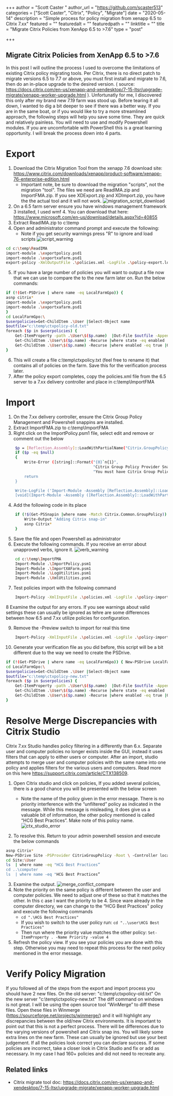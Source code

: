 +++
author = "Scott Caster	"
author_url = "https://github.com/scaster513"
categories = ["Scott Caster", "Citrix", "Policy", "Migrate"]
date = "2020-05-14"
description = "Simple process for policy migration from xenapp 6.5 to Citrix 7.xx"
featured = ""
featuredalt = ""
featuredpath = ""
linktitle = ""
title = "Migrate Citrix Policies from XenApp 6.5 to >7.6"
type = "post"

+++

## Migrate Citrix Policies from XenApp 6.5 to >7.6

In this post I will outline the process I used to overcome the limitations of existing Citrix policy migrating tools. Per Citrix, there is no direct patch to migrate versions 6.5 to 7.7 or above, you must first install and migrate to 7.6, then do an in-place upgrade to the desired version. ( source: https://docs.citrix.com/en-us/xenapp-and-xendesktop/7-15-ltsr/upgrade-migrate/xenapp-worker-upgrade.html ). Unfortunatly for me, I discovered this only after my brand new 7.19 farm was stood up. Before tearing it all down, I wanted to dig a bit deeper to see if there was a better way. If you are in the same boat, or if you would like to try a more streamlined approach, the following steps will help you save some time. They are quick and relatively painless. You will need to use and modify Powershell modules. If you are uncomfortable with PowerShell this is a great learning opportunity. I will break the process down into 4 parts. 

# Export
1.	Download the Citrix Migration Tool from the xenapp 7.6 download site: https://www.citrix.com/downloads/xenapp/product-software/xenapp-76-enterprise-edition.html
     * Important note, be sure to download the migration "scripts", not the migration "tool". The files we need are ReadIMA.zip and ImportFMA.zip. If you see XDExport.zip and XDImport.zip, you have the the actual tool and it will not work. 
	 ![migration_script_download](/img/2020/05/migration_script_download.png)
2.	On a 6.5 farm server ensure you have windows management framework 3 installed, I used wmf 4. You can download that here: https://www.microsoft.com/en-us/download/details.aspx?id=40855
3.	Extract ReadIMA.zip to c:\temp
4.	Open and administrator command prompt and execute the following:
     * Note if you get security warnings press "R" to ignore and load scripts
     ![script_warning](/img/2020/05/script_warning.png)

```bash
cd c:\temp\ReadIMA
import-module .\exportpolicy.psd1
import-module .\exportxafarm.psd1
export-policy -XmlOutputFile .\policies.xml -LogFile .\policy-export.log
```

5.	If you have a large number of policies you will want to output a file now that we can use to compare the to the new farm later on. Run the below commands: 

```bash
if (!(Get-PSDrive | where name -eq LocalFarmGpo)) { 
asnp citrix*
import-module .\exportpolicy.psd1
import-module .\exportxafarm.psd1
}
cd LocalFarmGpo:\
$userpolicies=Get-ChildItem .\User |Select-Object name
$outfile="c:\temp\ctxpolicy-old.txt"
foreach ($p in $userpolicies) {
    Get-ItemProperty -path .\User\$($p.name)  |Out-File $outfile -Append
    Get-ChildItem .\User\$($p.name) -Recurse |where state -eq enabled |Out-File $outfile -Append
    Get-ChildItem .\User\$($p.name) -Recurse |where enabled -eq true |Out-File $outfile -Append
}
```

6.	This will create a file c:\temp\ctxpolicy.txt (feel free to rename it) that contains all of policies on the farm. Save this for the verification process later. 
7.	After the policy export completes, copy the policies.xml file from the 6.5 server to a 7.xx delivery controller and place in c:\temp\ImportFMA

# Import


1.	On the 7.xx delivery controller, ensure the Citrix Group Policy Management and Powershell snappins are installed. 
2.	Extract ImportFMA.zip to c:\temp\ImportFMA 
3.	Right click on the ImportPolicy.psm1 file, select edit and remove or comment out the below

```bash
    $p = [Reflection.Assembly]::LoadWithPartialName("Citrix.GroupPolicy.PowerShellProvider")
    if ($p -eq $null)
    {
        Write-Error ([string]::Format("{0}`n{1}",
                                      "Citrix Group Policy Provider Snapin is not installed",
                                      "You must have Citrix Group Policy Provider Snapin installed to use this script."))
        return
    }

    Write-LogFile ('Import-Module -Assembly [Reflection.Assembly]::LoadWithPartialName("Citrix.GroupPolicy.PowerShellProvider")') 1
    [void](Import-Module -Assembly ([Reflection.Assembly]::LoadWithPartialName("Citrix.GroupPolicy.PowerShellProvider")))
```
4.	Add the following code in its place

```bash
    if (!$(Get-PSSnapin |where name -Match Citrix.Common.GroupPolicy)) {
        Write-Output "Adding Citrix snap-in"
        asnp Citrix*
    } 
```	

5.	Save the file and open Powershell as administrator
6.	Execute the following commands. If you receive an error about unapproved verbs, ignore it.
    ![verb_warning](/img/2020/05/psverb_warning.png)
```bash
	cd c:\temp\ImportFMA
	Import-Module .\ImportPolicy.psm1
	Import-Module .\ImportXAFarm.psm1
	Import-Module .\LogUtilities.psm1
	Import-Module .\XmlUtilities.psm1
```
 
7.	Test policies import with the following command 
```bash
	Import-Policy -XmlInputFile .\policies.xml -LogFile .\policy-import.log -preview
```
    
8	Examine the output for any errors. If you see warnings about valid settings these can usually be ignored as tehre are some differences between how 6.5 and 7.xx utilize policies for configuration.

9.	Remove the -Preview switch to import for real this time
```bash
	Import-Policy -XmlInputFile .\policies.xml -LogFile .\policy-import.log
```
10.	Generate your verification file as you did before, this script will be a bit different due to the way we need to create the PSDrive. 

```bash
if (!(Get-PSDrive | where name -eq LocalFarmGpo)) { New-PSDrive LocalFarmGpo –PSProvider CitrixGroupPolicy –Root \ -Controller localhost }
cd LocalFarmGpo:\
$userpolicies=Get-ChildItem .\User |Select-Object name
$outfile="c:\temp\ctxpolicy-new.txt"
foreach ($p in $userpolicies) {
    Get-ItemProperty -path .\User\$($p.name)  |Out-File $outfile -Append
    Get-ChildItem .\User\$($p.name) -Recurse |where state -eq enabled |Out-File $outfile -Append
    Get-ChildItem .\User\$($p.name) -Recurse |where enabled -eq true |Out-File $outfile -Append
}
```	
# Resolve Merge Discrepancies with Citrix Studio
Citrix 7.xx Studio handles policy filtering in a differently than 6.x. Separate user and computer policies no longer exists inside the GUI, instead it uses filters that can apply to either users or computer. After an import, studio attempts to merge user and computer policies with the same name into one policy and applies filters for the various users and computers. Read more on this here https://support.citrix.com/article/CTX138509. 
1.	Open Citrix studio and click on policies, If you added several policies, there is a good chance you will be presented with the below screen 
    *	Note the name of the policy given in the error message. There is no priority interference with the “unfiltered” policy as indicated in the message. While this message is misleading, it does give us a valuable bit of information, the other policy mentioned is called “HCG Best Practices”. Make note of this policy name. 
    ![ctx_studio_error](/img/2020/05/ctx_studio_error.png)

2.	To resolve this. Return to your admin powershell session and execute the below commands

```bash
asnp Citrix*
New-PSDrive Site -PSProvider CitrixGroupPolicy -Root \ -Controller localhost
cd Site:\User
ls  | where name -eq "HCG Best Practices”
cd ..\computer
ls  | where name -eq "HCG Best Practices”
 ```

3.  Examine the output. 
    ![merge_conflict_compare](/img/2020/05/merge_conflict_compare.png)
4.  Note the priority on the same policy is different between the user and computer policies. We need to adjust one of these so that it matches the other. In this c ase I want the priority to be 4.
Since ware already in the computer directory, we can change to the “HCG Best Practices" policy and execute the following commands 
    * `cd ".\HCG Best Practices"` 
    * If you wish to switch to the user policy run: `cd "..\user\HCG Best Practices"`
    * Then run where the priority value matches the other policy: `Set-ItemProperty . -Name Priority -value 4`
4.	Refresh the policy view. If you see your policies you are done with this step. Otherwise you may need to repeat this process for the next policy mentioned in the error message. 


# Verify Policy Migration 
If you followed all of the steps from the export and import process you should have 2 new files. 
On the old server: "c:\temp\ctxpolicy-old.txt"
On the new server "c:\temp\ctxpolicy-new.txt"
The diff command on windows is not great. I will be using the open source tool “WinMerge” to diff these files.
Open these files in Winmerge (https://sourceforge.net/projects/winmerge/) and it will highlight any discrepancies between the old/new Citrix environments. 
It is important to point out that this is not a perfect process. There will be differences due to the varying versions of powershell and Citrix snap ins. You will likely some extra lines on the new farm. These can usually be ignored but use your best judgement. 
If all the policies look correct you can declare success. If some policies are incorrect, take a closer look in Citrix Studio and fix or add as necessary. In my case I had 160+ policies and did not need to recreate any. 

## Related links 
* Citrix migrate tool doc: https://docs.citrix.com/en-us/xenapp-and-xendesktop/7-15-ltsr/upgrade-migrate/xenapp-worker-upgrade.html
